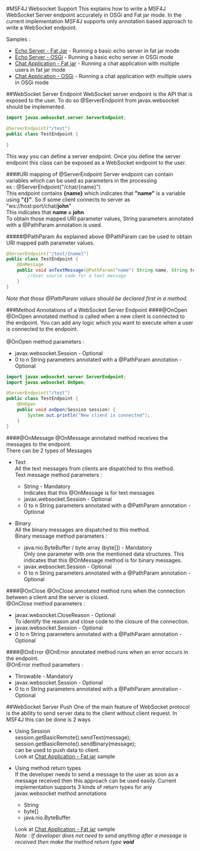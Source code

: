 #MSF4J Websocket Support
This explains how to write a 
MSF4J WebSocket Server endpoint accurately in OSGi and Fat jar mode.
In the current implementation MSF4J supports only annotation based approach
to write a WebSocket endpoint.

Samples :
* [Echo Server - Fat Jar](echoServer/fatjar) - Running a basic echo server in fat jar mode
* [Echo Server - OSGi](echoServer/bundle) - Running a basic echo server in OSGi mode
* [Chat Application - Fat jar](chatApp/fatjar) - Running a chat application with multiple users in fat jar mode
* [Chat Application - OSGi](chatApp/bundle) - Running a chat application with multiple users in OSGi mode

##WebSocket Server Endpoint
WebSocket server endpoint is the API that is exposed to the user. 
To do so @ServerEndpoint from javax.websocket should be implemented.

```java
import javax.websocket.server.ServerEndpoint;

@ServerEndpoint("/test")
public class TestEndpoint {

}
```

This way you can define a server endpoint. Once you define the 
server endpoint this class can be exposed as a WebSocket endpoint
to the user.

####URI mapping of @ServerEndpoint
Server endpoint can contain variables which can be used as parameters in the processing </br>
ex : @ServerEndpoint("/chat/{name}") </br>
This endpoint contains **{name}** which indicates that **"name"** is a variable using **"{}"**.
So if some client connects to server as </br>
"ws://host:port/chat/**john**" </br>
This indicates that **name = john** </br>
To obtain those mapped URI parameter values, String parameters annotated with a @PathParam annotation is used.

#####@PathParam 
As explained above @PathParam can be used to obtain URI mapped path parameter values.
```java
@ServerEndpoint("/test/{name}")
public class TestEndpoint {
    @OnMessage
    public void onTextMessage(@PathParam("name") String name, String text, Session session) {
        //User source code for a text message
    }
}
```
_Note that those @PathParam values should be declared first in a method._

###Method Annotations of a WebSocket Server Endpoint
####@OnOpen
@OnOpen annotated method is called when a new client is connected to the endpoint. 
You can add any logic which you want to execute when a user is connected to the 
endpoint.
</br></br>
@OnOpen method parameters : 
* javax.websocket.Session - Optional
* 0 to n String parameters annotated with a @PathParam annotation - Optional

```java
import javax.websocket.server.ServerEndpoint;
import javax.websocket.OnOpen;

@ServerEndpoint("/test")
public class TestEndpoint {
    @OnOpen
    public void onOpen(Session session) {
        System.out.println("New client is connected");
    }
}
```

####@OnMessage
@OnMessage annotated method receives the messages to the endpoint.
</br>
There can be 2 types of Messages
* Text</br>
All the text messages from clients are dispatched to this method. </br>
Text message method parameters : 
    * String - Mandatory</br>
    Indicates that this @OnMessage is for text messages
    * javax.websocket.Session - Optional
    * 0 to n String parameters annotated with a @PathParam annotation - Optional

* Binary</br>
All the binary messages are dispatched to this method. </br>
Binary message method parameters : 
    * java.nio.ByteBuffer / byte array (byte[]) - Mandatory </br>
    Only one parameter with one the mentioned data structures. 
    This indicates that this @OnMessage method is for binary messages.
    * javax.websocket.Session - Optional
    * 0 to n String parameters annotated with a @PathParam annotation - 
    Optional
    
####@OnClose
@OnClose annotated method runs when the connection between a client and 
the server is closed. </br>
@OnClose method parameters : 
* javax.websocket.CloseReason - Optional </br>
To identify the reason and close code to the closure of the connection.
* javax.websocket.Session - Optional 
* 0 to n String parameters annotated with a @PathParam annotation - 
      Optional
          
####@OnError
@OnError annotated method runs when an error occurs in the endpoint. </br>
@OnError method parameters : 
* Throwable - Mandatory </br>
* javax.websocket.Session - Optional
* 0 to n String parameters annotated with a @PathParam annotation - 
      Optional
      

##WebSocket Server Push
One of the main feature of WebSocket protocol is the ability to send server 
data to the client without client request. In MSF4J this can be done is 2 ways
* Using Session </br>
session.getBasicRemote().sendText(message);</br>
session.getBasicRemote().sendBinary(message); </br>
can be used to push data to client. <br>
Look at [Chat Application - Fat jar](chatApp/fatjar) sample
* Using method return types </br>
If the developer needs to send a message to the user as soon as a message
received then this approach can be used easily. Current implementation 
supports 3 kinds of return types for any javax.websocket method annotations
    * String
    * byte[]
    * java.nio.ByteBuffer </br>
    
    Look at [Chat Application - Fat jar](chatApp/fatjar) sample </br>
    _Note : If developer does not need to send anything after a message is 
    received then make the method return type **void**_



